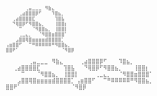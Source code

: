 ```
⠀⠀⠀⠀⠀⠀⢀⣤⣀⣀⣀⠀⠻⣷⣄
⠀⠀⠀⠀⢀⣴⣿⣿⣿⡿⠋⠀⠀⠀⠹⣿⣦⡀
⠀⠀⢀⣴⣿⣿⣿⣿⣏⠀⠀⠀⠀⠀⠀⢹⣿⣧
⠀⠀⠙⢿⣿⡿⠋⠻⣿⣿⣦⡀⠀⠀⠀⢸⣿⣿⡆
⠀⠀⠀⠀⠉⠀⠀⠀⠈⠻⣿⣿⣦⡀⠀⢸⣿⣿⡇
⠀⠀⠀⠀⢀⣀⣄⡀⠀⠀⠈⠻⣿⣿⣶⣿⣿⣿⠁
⠀⠀⠀⣠⣿⣿⢿⣿⣶⣶⣶⣶⣾⣿⣿⣿⣿⡁
⢠⣶⣿⣿⠋⠀⠀⠉⠛⠿⠿⠿⠿⠿⠛⠻⣿⣿⣦⡀
⣿⣿⠟⠁⠀⠀⠀⠀⠀⠀⠀⠀⠀⠀⠀⠀⠀⠈⠻⣿⡿
```
⠀⠀⠀⠀⠀⠀⢀⣤⣀⣀⣀⠀⠻⣷⣄
⠀⠀⠀⠀⢀⣴⣿⣿⣿⡿⠋⠀⠀⠀⠹⣿⣦⡀
⠀⠀⢀⣴⣿⣿⣿⣿⣏⠀⠀⠀⠀⠀⠀⢹⣿⣧
⠀⠀⠙⢿⣿⡿⠋⠻⣿⣿⣦⡀⠀⠀⠀⢸⣿⣿⡆
⠀⠀⠀⠀⠉⠀⠀⠀⠈⠻⣿⣿⣦⡀⠀⢸⣿⣿⡇
⠀⠀⠀⠀⢀⣀⣄⡀⠀⠀⠈⠻⣿⣿⣶⣿⣿⣿⠁
⠀⠀⠀⣠⣿⣿⢿⣿⣶⣶⣶⣶⣾⣿⣿⣿⣿⡁
⢠⣶⣿⣿⠋⠀⠀⠉⠛⠿⠿⠿⠿⠿⠛⠻⣿⣿⣦⡀
⣿⣿⠟⠁⠀⠀⠀⠀⠀⠀⠀⠀⠀⠀⠀⠀⠀⠈⠻⣿⡿

<!--
**OctoberRevolution/OctoberRevolution** is a ✨ _special_ ✨ repository because its `README.md` (this file) appears on your GitHub profile.

Here are some ideas to get you started:

- 🔭 I’m currently working on ...
- 🌱 I’m currently learning ...
- 👯 I’m looking to collaborate on ...
- 🤔 I’m looking for help with ...
- 💬 Ask me about ...
- 📫 How to reach me: ...
- 😄 Pronouns: ...
- ⚡ Fun fact: ...
-->
